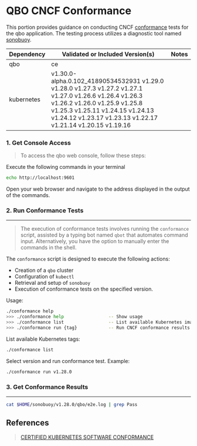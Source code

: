 # QBO CNCF Conformance

This portion provides guidance on conducting CNCF [conformance](https://www.cncf.io/certification/software-conformance/) tests for the qbo application. The testing process utilizes a diagnostic tool named [sonobuoy](https://github.com/vmware-tanzu/sonobuoy).


|   Dependency	        |      Validated or Included Version(s)     | Notes 
|-|-|-|
|qbo|ce|
|kubernetes|v1.30.0-alpha.0.102_41890534532931 v1.29.0 v1.28.0 v1.27.3 v1.27.2 v1.27.1 v1.27.0 v1.26.6 v1.26.4 v1.26.3 v1.26.2 v1.26.0 v1.25.9 v1.25.8 v1.25.3 v1.25.11 v1.24.15 v1.24.13 v1.24.12 v1.23.17 v1.23.13 v1.22.17 v1.21.14 v1.20.15 v1.19.16|

### 1. Get Console Access
> To access the qbo web console, follow these steps:

Execute the following commands in your terminal
```bash
echo http://localhost:9601
```

Open your web browser and navigate to the address displayed in the output of the commands.

### 2. Run Conformance Tests
---
> The execution of conformance tests involves running the `conformance` script, assisted by a typing bot named `qbot` that automates command input. Alternatively, you have the option to manually enter the commands in the shell.

The `conformance` script is designed to execute the following actions:

* Creation of a `qbo` cluster
* Configuration of `kubectl`
* Retrieval and setup of `sonobuoy`
* Execution of conformance tests on the specified version.

Usage:

```bash
./conformance help
>>> ./conformance help                 -- Show usage
>>> ./conformance list                 -- List available Kubernetes image tags
>>> ./conformance run {tag}            -- Run CNCF conformance results for qbo
```

List available Kubernetes tags:

```bash
./conformance list
```
Select version and run conformance test. Example: 
```bash
./conformance run v1.28.0
```
### 3. Get Conformance Results
---
```bash
cat $HOME/sonobuoy/v1.28.0/qbo/e2e.log | grep Pass
```

## References

> [CERTIFIED KUBERNETES SOFTWARE CONFORMANCE](https://www.cncf.io/certification/software-conformance/)
